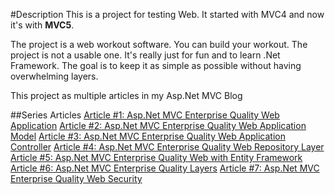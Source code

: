 #Description
This is a project for testing Web. It started with MVC4 and now it's with **MVC5**.

The project is a web workout software. You can build your workout. The project is not a usable one. It's really just for fun and to learn .Net Framework. The goal is to keep it as simple as possible without having overwhelming layers.

This project as multiple articles in my Asp.Net MVC Blog

##Series Articles
[Article #1: Asp.Net MVC Enterprise Quality Web Application](http://patrickdesjardins.com/blog/enterprise-asp-net-part-1-mvc-the-planification)
[Article #2: Asp.Net MVC Enterprise Quality Web Application Model](http://patrickdesjardins.com/blog/enterprise-asp-net-mvc-part-2-building-the-model)
[Article #3: Asp.Net MVC Enterprise Quality Web Application Controller](http://patrickdesjardins.com/blog/enterprise-asp-net-mvc-part-3-controller)
[Article #4: Asp.Net MVC Enterprise Quality Web Repository Layer](http://patrickdesjardins.com/blog/enterprise-asp-net-mvc-part-4-repository)
[Article #5: Asp.Net MVC Enterprise Quality Web with Entity Framework](http://patrickdesjardins.com/blog/enterprise-asp-net-mvc-part-5-database-context-and-impersonate-data)
[Article #6: Asp.Net MVC Enterprise Quality Layers](http://patrickdesjardins.com/blog/enterprise-asp-net-mvc-part-6-the-three-layers-of-validation)
[Article #7: Asp.Net MVC Enterprise Quality Web Security](http://patrickdesjardins.com/blog/enterprise-asp-net-mvc-part-7-securing-action-with-role-authorization)
